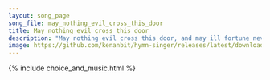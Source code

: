 ```yaml
---
layout: song_page
song_file: may_nothing_evil_cross_this_door
title: May nothing evil cross this door
description: "May nothing evil cross this door, and may ill fortune never pry about these windows; may the roar and rain go by.  By faith made strong, the rafters w... secular 4part acapella 4verse musicbyother textbyother"
image: https://github.com/kenanbit/hymn-singer/releases/latest/download/may_nothing_evil_cross_this_door-trad.png
---
```


{% include choice_and_music.html %}